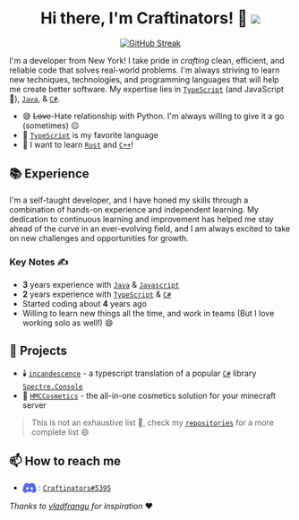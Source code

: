 <h1 align="center"> Hi there, I'm Craftinators! 👋 <img src="https://komarev.com/ghpvc/?username=Craftinators&style=for-the-badge&color=427b58&label=Views" /></h1> 

<p align="center">
   <a href="https://git.io/streak-stats">
    <img src="https://github-readme-streak-stats-five-fawn.vercel.app?user=Craftinators&theme=gruvbox-light&border_radius=10" alt="GitHub Streak" />
  </a>
</p>

I'm a developer from New York! I take pride in *crafting* clean, efficient, and reliable code that solves real-world problems. I'm always striving to learn new techniques, technologies, and programming languages that will help me create better software. My expertise lies in [`TypeScript`](https://www.typescriptlang.org/) (and JavaScript 👀), [`Java`](https://www.java.com/en/download/help/whatis_java.html), & [`C#`](https://learn.microsoft.com/en-us/dotnet/csharp/).
- 😅 ~~Love~~-Hate relationship with Python. I'm always willing to give it a go (sometimes) ☹️
- 💙 [`TypeScript`](https://www.typescriptlang.org/) is my favorite language
- 🌱 I want to learn [`Rust`](https://www.rust-lang.org/) and [`C++`](https://cplusplus.com/)! 

## 📚 Experience
I'm a self-taught developer, and I have honed my skills through a combination of hands-on experience and independent learning. My dedication to continuous learning and improvement has helped me stay ahead of the curve in an ever-evolving field, and I am always excited to take on new challenges and opportunities for growth.

### Key Notes ✍️
- **3** years experience with [`Java`](https://www.java.com/en/download/help/whatis_java.html) & [`Javascript`](https://www.javascript.com/)
- **2** years experience with [`TypeScript`](https://www.typescriptlang.org/) & [`C#`](https://learn.microsoft.com/en-us/dotnet/csharp/)
- Started coding about **4** years ago
- Willing to learn new things all the time, and work in teams (But I love working solo as well!) 😄

## 🔭 Projects
- 🕯️ [`incandescence`](https://github.com/Craftinators/incandescence) - a typescript translation of a popular [`C#`](https://learn.microsoft.com/en-us/dotnet/csharp/) library [`Spectre.Console`](https://github.com/spectreconsole/spectre.console)
- 🌈 [`HMCCosmetics`](https://github.com/HibiscusMC/HMCCosmetics) - the all-in-one cosmetics solution for your minecraft server
> This is not an exhaustive list 👀, check my [`repositories`](https://github.com/Craftinators?tab=repositories) for a more complete list 😄

## 📫 How to reach me
- <img src="https://raw.githubusercontent.com/Craftinators/Craftinators/main/logo-discord.png" align="center">  : [`Craftinators#5395`](https://discord.com/users/574751064633638936) 

*Thanks to [vladfrangu](https://github.com/vladfrangu) for inspiration* ❤️
